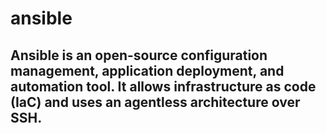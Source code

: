 # ansible

## Ansible is an open-source configuration management, application deployment, and automation tool. It allows infrastructure as code (IaC) and uses an agentless architecture over SSH.
